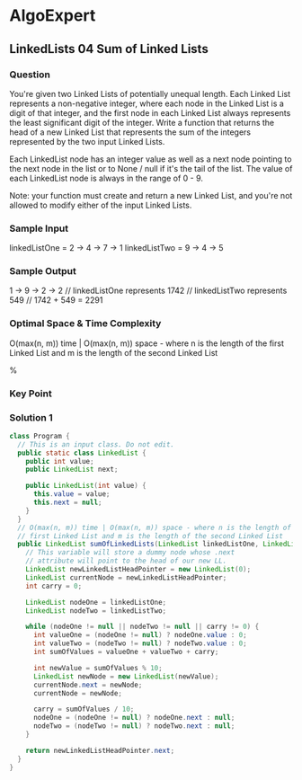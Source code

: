# AlgoExpert

## LinkedLists 04 Sum of Linked Lists

### Question

You're given two Linked Lists of potentially unequal length. Each Linked List represents a non-negative integer, where each node in the Linked List is a digit of that integer, and the first node in each Linked List always represents the least significant digit of the integer. Write a function that returns the head of a new Linked List that represents the sum of the integers represented by the two input Linked Lists.

Each LinkedList node has an integer value as well as a next node pointing to the next node in the list or to None / null if it's the tail of the list. The value of each LinkedList node is always in the range of 0 - 9.

Note: your function must create and return a new Linked List, and you're not allowed to modify either of the input Linked Lists.

### Sample Input

linkedListOne = 2 -> 4 -> 7 -> 1
linkedListTwo = 9 -> 4 -> 5

### Sample Output

1 -> 9 -> 2 -> 2
// linkedListOne represents 1742
// linkedListTwo represents 549
// 1742 + 549 = 2291

### Optimal Space & Time Complexity

O(max(n, m)) time | O(max(n, m)) space - where n is the length of the first Linked List and m is the length of the second Linked List

%

### Key Point

### Solution 1

```java
class Program {
  // This is an input class. Do not edit.
  public static class LinkedList {
    public int value;
    public LinkedList next;

    public LinkedList(int value) {
      this.value = value;
      this.next = null;
    }
  }
  // O(max(n, m)) time | O(max(n, m)) space - where n is the length of the
  // first Linked List and m is the length of the second Linked List
  public LinkedList sumOfLinkedLists(LinkedList linkedListOne, LinkedList linkedListTwo) {
    // This variable will store a dummy node whose .next
    // attribute will point to the head of our new LL.
    LinkedList newLinkedListHeadPointer = new LinkedList(0);
    LinkedList currentNode = newLinkedListHeadPointer;
    int carry = 0;

    LinkedList nodeOne = linkedListOne;
    LinkedList nodeTwo = linkedListTwo;

    while (nodeOne != null || nodeTwo != null || carry != 0) {
      int valueOne = (nodeOne != null) ? nodeOne.value : 0;
      int valueTwo = (nodeTwo != null) ? nodeTwo.value : 0;
      int sumOfValues = valueOne + valueTwo + carry;

      int newValue = sumOfValues % 10;
      LinkedList newNode = new LinkedList(newValue);
      currentNode.next = newNode;
      currentNode = newNode;

      carry = sumOfValues / 10;
      nodeOne = (nodeOne != null) ? nodeOne.next : null;
      nodeTwo = (nodeTwo != null) ? nodeTwo.next : null;
    }

    return newLinkedListHeadPointer.next;
  }
}

```
